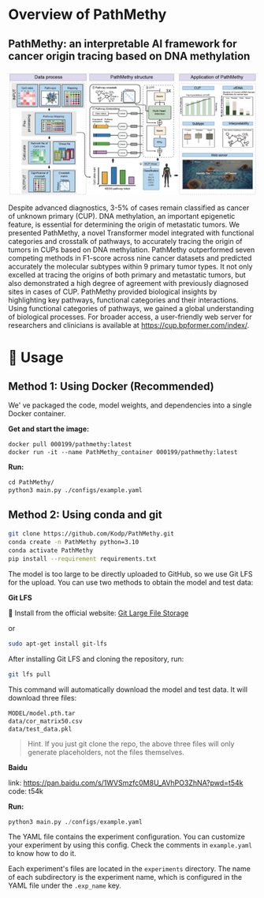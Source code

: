 # Overview of PathMethy

## PathMethy: an interpretable AI framework for cancer origin tracing based on DNA methylation

![img](data/img/image.png)

Despite advanced diagnostics, 3-5% of cases remain classified as cancer of unknown primary (CUP). DNA methylation, an important epigenetic feature, is essential for determining the origin of metastatic tumors. We presented PathMethy, a novel Transformer model integrated with functional categories and crosstalk of pathways, to accurately tracing the origin of tumors in CUPs based on DNA methylation. PathMethy outperformed seven competing methods in F1-score across nine cancer datasets and predicted accurately the molecular subtypes within 9 primary tumor types. It not only excelled at tracing the origins of both primary and metastatic tumors, but also demonstrated a high degree of agreement with previously diagnosed sites in cases of CUP. PathMethy provided biological insights by highlighting key pathways, functional categories and their interactions. Using functional categories of pathways, we gained a global understanding of biological processes. For broader access, a user-friendly web server for researchers and clinicians is available at https://cup.bpformer.com/index/.

# 🚀 Usage

## Method 1: Using Docker (Recommended)

We' ve packaged the code, model weights, and dependencies into a single Docker container.

**Get and start the image:**

```shell
docker pull 000199/pathmethy:latest
docker run -it --name PathMethy_container 000199/pathmethy:latest
```

**Run:**

```shell
cd PathMethy/
python3 main.py ./configs/example.yaml  
```

## Method 2: Using conda and git

```sh
git clone https://github.com/Kodp/PathMethy.git
conda create -n PathMethy python=3.10
conda activate PathMethy
pip install --requirement requirements.txt
```

The model is too large to be directly uploaded to GitHub, so we use Git LFS for the upload. You can use two methods to obtain the model and test data:

**Git LFS**

🔗 Install from the official website: [Git Large File Storage](https://git-lfs.github.com/)

or

```sh
sudo apt-get install git-lfs  
```

After installing Git LFS and cloning the repository, run:

```sh
git lfs pull
```

This command will automatically download the model and test data. It will download three files:

```
MODEL/model.pth.tar
data/cor_matrix50.csv
data/test_data.pkl
```

> Hint. If you just git clone the repo, the above three files will only generate placeholders, not the files themselves.

**Baidu**

link: https://pan.baidu.com/s/1WVSmzfc0M8U_AVhPO3ZhNA?pwd=t54k code: t54k

**Run:**

```python
python3 main.py ./configs/example.yaml  
```

The YAML file contains the experiment configuration. You can customize your experiment by using this config. Check the comments in `example.yaml` to know how to do it.

Each experiment's files are located in the `experiments` directory. The name of each subdirectory is the experiment name, which is configured in the YAML file under the `.exp_name` key.
